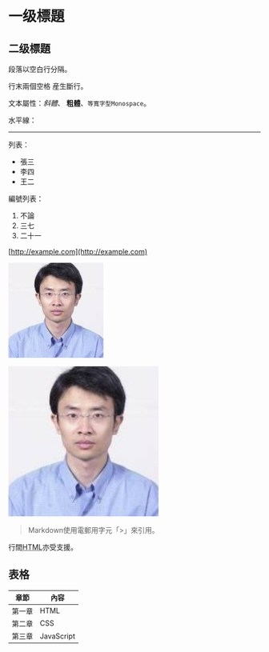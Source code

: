 一级標題
=======

## 二级標題

段落以空白行分隔。

行末兩個空格  産生斷行。

文本屬性：_斜體_、
**粗體**、`等寬字型Monospace`。

水平線：

---

列表：

  * 張三
  * 李四
  * 王二

編號列表：

  1. 不論
  2. 三七
  3. 二十一

[http://example.com](http://example.com)

![我的照片](ccc.jpg)

<img src="ccc.jpg" width="300"/>


> Markdown使用電郵用字元「>」來引用。

行間<abbr title="Hypertext Markup Language">HTML</abbr>亦受支援。


## 表格

章節 | 內容
--------|-------
第一章   | HTML
第二章   | CSS
第三章   | JavaScript



